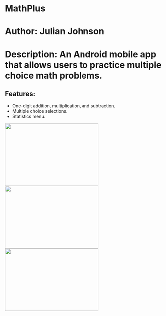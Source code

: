 # MathPlus
# Author: Julian Johnson
# Description: An Android mobile app that allows users to practice multiple choice math problems.

## Features:
- One-digit addition, multiplication, and subtraction.
- Multiple choice selections.
- Statistics menu.

<img src="https://github.com/julianjohnson10/MathPlus/assets/101589828/320e13f2-a027-4f82-b125-a1f5c67adfe5" width="300" height="200">

<img src="https://github.com/julianjohnson10/MathPlus/assets/101589828/5b91c18b-f459-4393-b599-acbcb0deea80" width="300" height="200">

<img src="https://github.com/julianjohnson10/MathPlus/assets/101589828/fcf877e9-a2cd-4150-bdaf-12e7f3309f73" width="300" height="200">
